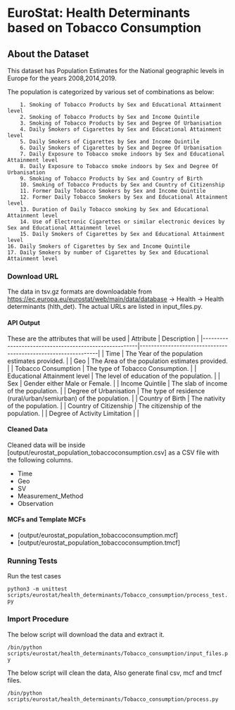 # EuroStat: Health Determinants based on Tobacco Consumption

## About the Dataset
This dataset has Population Estimates for the National geographic levels in Europe for the years 2008,2014,2019.

The population is categorized by various set of combinations as below:
        
        1. Smoking of Tobacco Products by Sex and Educational Attainment level
        2. Smoking of Tobacco Products by Sex and Income Quintile
        3. Smoking of Tobacco Products by Sex and Degree Of Urbanisation
        4. Daily Smokers of Cigarettes by Sex and Educational Attainment level
        5. Daily Smokers of Cigarettes by Sex and Income Quintile
        6. Daily Smokers of Cigarettes by Sex and Degree Of Urbanisation
        7. Daily Exposure to Tobacco smoke indoors by Sex and Educational Attainment level
        8. Daily Exposure to Tobacco smoke indoors by Sex and Degree Of Urbanisation
        9. Smoking of Tobacco Products by Sex and Country of Birth
        10. Smoking of Tobacco Products by Sex and Country of Citizenship
        11. Former Daily Tobacco Smokers by Sex and Income Quintile
        12. Former Daily Tobacco Smokers by Sex and Educational Attainment level
        13. Duration of Daily Tobacco smoking by Sex and Educational Attainment level
        14. Use of Electronic Cigarettes or similar electronic devices by Sex and Educational Attainment level 
        15. Daily Smokers of Cigarettes by Sex and Educational Attainment level
	16. Daily Smokers of Cigarettes by Sex and Income Quintile
	17. Daily Smokers by number of Cigarettes by Sex and Educational Attainment level
        

### Download URL
The data in tsv.gz formats are downloadable from https://ec.europa.eu/eurostat/web/main/data/database -> 	Health -> Health determinants (hlth_det).
The actual URLs are listed in input_files.py.


#### API Output
These are the attributes that will be used
| Attribute      		                        | Description                                                   |
|-------------------------------------------------------|---------------------------------------------------------------|
| Time       					| The Year of the population estimates provided. 	                |
| Geo       					| The Area of the population estimates provided. 			|
| Tobacco Consumption  				| The type of Tobacco Consumption. 					|
| Educational Attainment level   	| The level of education of the population.  |
| Sex   				| Gender either Male or Female. 						|
| Income Quintile 				| The slab of income of the population.					|
| Degree of Urbanisation   			| The type of residence (rural/urban/semiurban) of the population.      |
| Country of Birth   				| The nativity of the population.					|
| Country of Citizenship   				| The citizenship of the population.				|
| Degree of Activity Limitation   				|  							|




#### Cleaned Data
Cleaned data will be inside [output/eurostat_population_tobaccoconsumption.csv] as a CSV file with the following columns.

- Time
- Geo
- SV
- Measurement_Method
- Observation



#### MCFs and Template MCFs
- [output/eurostat_population_tobaccoconsumption.mcf]
- [output/eurostat_population_tobaccoconsumption.tmcf]

### Running Tests

Run the test cases

`python3 -m unittest scripts/eurostat/health_determinants/Tobacco_consumption/process_test.py`




### Import Procedure

The below script will download the data and extract it.

`/bin/python scripts/eurostat/health_determinants/Tobacco_consumption/input_files.py`

The below script will clean the data, Also generate final csv, mcf and tmcf files.

`/bin/python scripts/eurostat/health_determinants/Tobacco_consumption/process.py`
